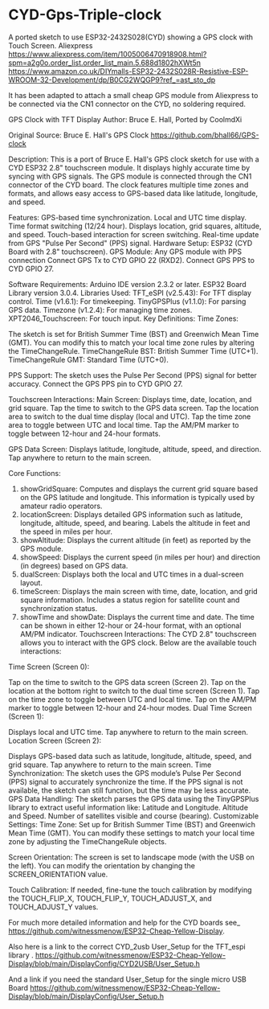 # CYD-Gps-Triple-clock

A ported sketch to use ESP32-2432S028(CYD) showing a GPS clock with Touch Screen.
Aliexpress https://www.aliexpress.com/item/1005006470918908.html?spm=a2g0o.order_list.order_list_main.5.688d1802hXWt5n
https://www.amazon.co.uk/DIYmalls-ESP32-2432S028R-Resistive-ESP-WROOM-32-Development/dp/B0CG2WQGP9?ref_=ast_sto_dp

It has been adapted to attach a small cheap GPS module from Aliexpress to be connected via the CN1 connector on the CYD, no soldering required.

GPS Clock with TFT Display
Author: Bruce E. Hall, Ported by CoolmdXi

Original Source: Bruce E. Hall's GPS Clock https://github.com/bhall66/GPS-clock


Description:
This is a port of Bruce E. Hall's GPS clock sketch for use with a CYD ESP32 2.8" touchscreen module. It displays highly accurate time by syncing with GPS signals. The GPS module is connected through the CN1 connector of the CYD board. The clock features multiple time zones and formats, and allows easy access to GPS-based data like latitude, longitude, and speed.

Features:
GPS-based time synchronization.
Local and UTC time display.
Time format switching (12/24 hour).
Displays location, grid squares, altitude, and speed.
Touch-based interaction for screen switching.
Real-time update from GPS "Pulse Per Second" (PPS) signal.
Hardware Setup:
 ESP32 (CYD Board with 2.8" touchscreen).
GPS Module: Any GPS module with PPS connection
Connect GPS Tx to CYD GPIO 22 (RXD2).
Connect GPS PPS to CYD GPIO 27.
 
Software Requirements:
Arduino IDE version 2.3.2 or later.
ESP32 Board Library version 3.0.4.
Libraries Used:
TFT_eSPI (v2.5.43): For TFT display control.
Time (v1.6.1): For timekeeping.
TinyGPSPlus (v1.1.0): For parsing GPS data.
Timezone (v1.2.4): For managing time zones.
XPT2046_Touchscreen: For touch input.
Key Definitions:
Time Zones:

The sketch is set for British Summer Time (BST) and Greenwich Mean Time (GMT). You can modify this to match your local time zone rules by altering the TimeChangeRule.
TimeChangeRule BST: British Summer Time (UTC+1).
TimeChangeRule GMT: Standard Time (UTC+0).

PPS Support: The sketch uses the Pulse Per Second (PPS) signal for better accuracy. Connect the GPS PPS pin to CYD GPIO 27.

Touchscreen Interactions:
Main Screen:
Displays time, date, location, and grid square.
Tap the time to switch to the GPS data screen.
Tap the location area to switch to the dual time display (local and UTC).
Tap the time zone area to toggle between UTC and local time.
Tap the AM/PM marker to toggle between 12-hour and 24-hour formats.

GPS Data Screen:
Displays latitude, longitude, altitude, speed, and direction.
Tap anywhere to return to the main screen.

Core Functions:
1. showGridSquare:
Computes and displays the current grid square based on the GPS latitude and longitude. This information is typically used by amateur radio operators.
2. locationScreen:
Displays detailed GPS information such as latitude, longitude, altitude, speed, and bearing.
Labels the altitude in feet and the speed in miles per hour.
3. showAltitude:
Displays the current altitude (in feet) as reported by the GPS module.
4. showSpeed:
Displays the current speed (in miles per hour) and direction (in degrees) based on GPS data.
5. dualScreen:
Displays both the local and UTC times in a dual-screen layout.
6. timeScreen:
Displays the main screen with time, date, location, and grid square information.
Includes a status region for satellite count and synchronization status.
7. showTime and showDate:
Displays the current time and date. The time can be shown in either 12-hour or 24-hour format, with an optional AM/PM indicator.
Touchscreen Interactions:
The CYD 2.8" touchscreen allows you to interact with the GPS clock. Below are the available touch interactions:

Time Screen (Screen 0):

Tap on the time to switch to the GPS data screen (Screen 2).
Tap on the location at the bottom right to switch to the dual time screen (Screen 1).
Tap on the time zone to toggle between UTC and local time.
Tap on the AM/PM marker to toggle between 12-hour and 24-hour modes.
Dual Time Screen (Screen 1):

Displays local and UTC time.
Tap anywhere to return to the main screen.
Location Screen (Screen 2):

Displays GPS-based data such as latitude, longitude, altitude, speed, and grid square.
Tap anywhere to return to the main screen.
Time Synchronization:
The sketch uses the GPS module’s Pulse Per Second (PPS) signal to accurately synchronize the time.
If the PPS signal is not available, the sketch can still function, but the time may be less accurate.
GPS Data Handling:
The sketch parses the GPS data using the TinyGPSPlus library to extract useful information like:
Latitude and Longitude.
Altitude and Speed.
Number of satellites visible and course (bearing).
Customizable Settings:
Time Zone: Set up for British Summer Time (BST) and Greenwich Mean Time (GMT). You can modify these settings to match your local time zone by adjusting the TimeChangeRule objects.

Screen Orientation: The screen is set to landscape mode (with the USB on the left). You can modify the orientation by changing the SCREEN_ORIENTATION value.

Touch Calibration:
If needed, fine-tune the touch calibration by modifying the TOUCH_FLIP_X, TOUCH_FLIP_Y, TOUCH_ADJUST_X, and TOUCH_ADJUST_Y values.

For much more detailed information and help for the CYD boards see_ https://github.com/witnessmenow/ESP32-Cheap-Yellow-Display.

Also here is a link to the correct CYD_2usb User_Setup for the TFT_espi library .
https://github.com/witnessmenow/ESP32-Cheap-Yellow-Display/blob/main/DisplayConfig/CYD2USB/User_Setup.h

And a link if you need the standard User_Setup for the single micro USB Board
https://github.com/witnessmenow/ESP32-Cheap-Yellow-Display/blob/main/DisplayConfig/User_Setup.h
